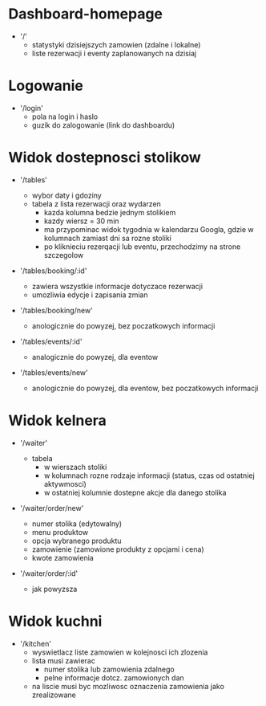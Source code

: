 # Dashboard-homepage

- '/'
    - statystyki dzisiejszych zamowien (zdalne i lokalne)
    - liste rezerwacji i eventy zaplanowanych na dzisiaj
    
# Logowanie

- '/login'
    - pola na login i haslo
    - guzik do zalogowanie (link do dashboardu)

# Widok dostepnosci stolikow

- '/tables'
    - wybor daty i gdoziny 
    - tabela z lista rezerwacji oraz wydarzen
        - kazda kolumna bedzie jednym stolikiem
        - kazdy wiersz = 30 min
        - ma przypominac widok tygodnia w kalendarzu Googla, gdzie w kolumnach zamiast dni sa rozne stoliki
        - po kliknieciu rezerqacji lub eventu, przechodzimy na strone szczegolow

- '/tables/booking/:id'
    - zawiera wszystkie informacje dotyczace rezerwacji
    - umozliwia edycje i zapisania zmian

- '/tables/booking/new'
    - anologicznie do powyzej, bez poczatkowych informacji

- '/tables/events/:id'
    - analogicznie do powyzej, dla eventow

- '/tables/events/new'
    - anologicznie do powyzej, dla eventow, bez poczatkowych informacji 

# Widok kelnera

- '/waiter'
    - tabela
        - w wierszach stoliki
        - w kolumnach rozne rodzaje informacji (status, czas od ostatniej aktywmosci)
        - w ostatniej kolumnie dostepne akcje dla danego stolika


- '/waiter/order/new'
    - numer stolika (edytowalny)
    - menu produktow 
    - opcja wybranego produktu
    - zamowienie (zamowione produkty z opcjami i cena)
    - kwote zamowienia

- '/waiter/order/:id'
    - jak powyzsza

# Widok kuchni 

- '/kitchen'
    - wyswietlacz liste zamowien w kolejnosci ich zlozenia 
    - lista musi zawierac 
        - numer stolika lub zamowienia zdalnego 
        - pelne informacje dotcz. zamowionych dan
    - na liscie musi byc mozliwosc oznaczenia zamowienia jako zrealizowane

